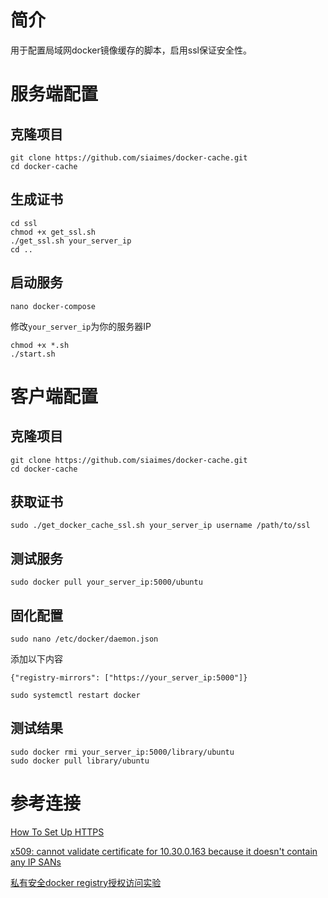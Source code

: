 
# 简介

用于配置局域网docker镜像缓存的脚本，启用ssl保证安全性。

# 服务端配置

## 克隆项目

```
git clone https://github.com/siaimes/docker-cache.git
cd docker-cache
```

## 生成证书

```
cd ssl
chmod +x get_ssl.sh
./get_ssl.sh your_server_ip
cd ..
```

## 启动服务

```
nano docker-compose
```

修改`your_server_ip`为你的服务器IP

```
chmod +x *.sh
./start.sh
```

# 客户端配置

## 克隆项目

```
git clone https://github.com/siaimes/docker-cache.git
cd docker-cache
```

## 获取证书

```
sudo ./get_docker_cache_ssl.sh your_server_ip username /path/to/ssl
```

## 测试服务

```
sudo docker pull your_server_ip:5000/ubuntu
```

## 固化配置

```
sudo nano /etc/docker/daemon.json
```

添加以下内容

```
{"registry-mirrors": ["https://your_server_ip:5000"]}
```

```
sudo systemctl restart docker
```

## 测试结果

```
sudo docker rmi your_server_ip:5000/library/ubuntu
sudo docker pull library/ubuntu
```

# 参考连接

[How To Set Up HTTPS](https://openpai.readthedocs.io/en/latest/manual/cluster-admin/basic-management-operations.html)

[x509: cannot validate certificate for 10.30.0.163 because it doesn't contain any IP SANs](https://blog.csdn.net/min19900718/article/details/87920254)

[私有安全docker registry授权访问实验](https://www.huaweicloud.com/articles/5fa5f84d8308590fcaa949d5dd5d9a04.html)